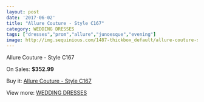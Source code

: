 ```yaml
---
layout: post
date: '2017-06-02'
title: "Allure Couture - Style C167"
category: WEDDING DRESSES
tags: ["dresses","prom","allure","junoesque","evening"]
image: http://img.sequinious.com/1487-thickbox_default/allure-couture-style-c167.jpg
---
```

Allure Couture - Style C167

On Sales: **$352.99**
<a href="https://www.sequinious.com/wedding-dresses/563-allure-couture-style-c167.html"><amp-img layout="responsive" width="600" height="600" src="//img.sequinious.com/1487-thickbox_default/allure-couture-style-c167.jpg" alt="Allure Couture - Style C167 0" /></a>
<a href="https://www.sequinious.com/wedding-dresses/563-allure-couture-style-c167.html"><amp-img layout="responsive" width="600" height="600" src="//img.sequinious.com/1489-thickbox_default/allure-couture-style-c167.jpg" alt="Allure Couture - Style C167 1" /></a>
<a href="https://www.sequinious.com/wedding-dresses/563-allure-couture-style-c167.html"><amp-img layout="responsive" width="600" height="600" src="//img.sequinious.com/1488-thickbox_default/allure-couture-style-c167.jpg" alt="Allure Couture - Style C167 2" /></a>

Buy it: [Allure Couture - Style C167](https://www.sequinious.com/wedding-dresses/563-allure-couture-style-c167.html "Allure Couture - Style C167")

View more: [WEDDING DRESSES](https://www.sequinious.com/2-wedding-dresses "WEDDING DRESSES")